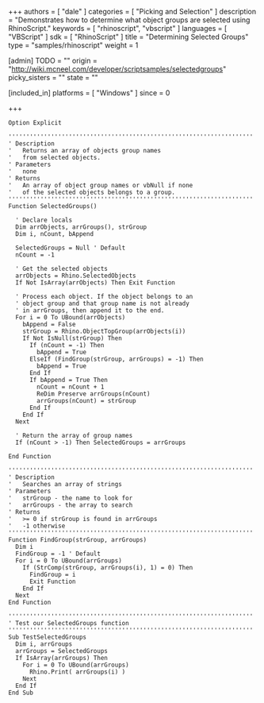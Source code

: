 +++
authors = [ "dale" ]
categories = [ "Picking and Selection" ]
description = "Demonstrates how to determine what object groups are selected using RhinoScript."
keywords = [ "rhinoscript", "vbscript" ]
languages = [ "VBScript" ]
sdk = [ "RhinoScript" ]
title = "Determining Selected Groups"
type = "samples/rhinoscript"
weight = 1

[admin]
TODO = ""
origin = "http://wiki.mcneel.com/developer/scriptsamples/selectedgroups"
picky_sisters = ""
state = ""

[included_in]
platforms = [ "Windows" ]
since = 0

+++

```vbnet
Option Explicit

'''''''''''''''''''''''''''''''''''''''''''''''''''''''''''''''''''''
' Description
'   Returns an array of objects group names
'   from selected objects.
' Parameters
'   none
' Returns
'   An array of object group names or vbNull if none
'   of the selected objects belongs to a group.
'''''''''''''''''''''''''''''''''''''''''''''''''''''''''''''''''''''
Function SelectedGroups()

  ' Declare locals
  Dim arrObjects, arrGroups(), strGroup
  Dim i, nCount, bAppend

  SelectedGroups = Null ' Default
  nCount = -1

  ' Get the selected objects  
  arrObjects = Rhino.SelectedObjects
  If Not IsArray(arrObjects) Then Exit Function

  ' Process each object. If the object belongs to an
  ' object group and that group name is not already
  ' in arrGroups, then append it to the end.    
  For i = 0 To UBound(arrObjects)
    bAppend = False
    strGroup = Rhino.ObjectTopGroup(arrObjects(i))
    If Not IsNull(strGroup) Then
      If (nCount = -1) Then
        bAppend = True
      ElseIf (FindGroup(strGroup, arrGroups) = -1) Then
        bAppend = True
      End If
      If bAppend = True Then
        nCount = nCount + 1
        ReDim Preserve arrGroups(nCount)
        arrGroups(nCount) = strGroup
      End If
    End If
  Next

  ' Return the array of group names    
  If (nCount > -1) Then SelectedGroups = arrGroups

End Function

'''''''''''''''''''''''''''''''''''''''''''''''''''''''''''''''''''''
' Description
'   Searches an array of strings
' Parameters
'   strGroup - the name to look for
'   arrGroups - the array to search
' Returns
'   >= 0 if strGroup is found in arrGroups
'   -1 otherwise      
'''''''''''''''''''''''''''''''''''''''''''''''''''''''''''''''''''''
Function FindGroup(strGroup, arrGroups)
  Dim i
  FindGroup = -1 ' Default
  For i = 0 To UBound(arrGroups)
    If (StrComp(strGroup, arrGroups(i), 1) = 0) Then
      FindGroup = i
      Exit Function
    End If
  Next
End Function

'''''''''''''''''''''''''''''''''''''''''''''''''''''''''''''''''''''
' Test our SelectedGroups function
'''''''''''''''''''''''''''''''''''''''''''''''''''''''''''''''''''''
Sub TestSelectedGroups
  Dim i, arrGroups
  arrGroups = SelectedGroups
  If IsArray(arrGroups) Then
    For i = 0 To UBound(arrGroups)
      Rhino.Print( arrGroups(i) )
    Next
  End If
End Sub
```
